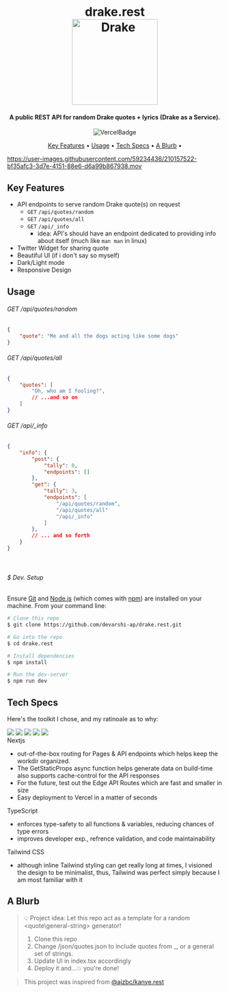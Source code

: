 
<h1 align="center">
  drake.rest
  <br>
  <img src="https://i.pinimg.com/originals/53/b6/88/53b6885e1f74752065df7e479c5403ee.gif" alt="Drake" width="200"></img>
  <br>
</h1>

<h4 align="center">A public REST API for random Drake quotes + lyrics (Drake as a Service).</h4>

<p align="center">
    <img src="https://vercelbadge.vercel.app/api/devarshi-ap/drake.rest"
            alt="VercelBadge">
</p>

<p align="center">
  <a href="#key-features">Key Features</a> •
  <a href="#usage">Usage</a> •
  <a href="#tech-specs">Tech Specs</a> •
  <a href="#a-blurb">A Blurb</a> •
</p>


https://user-images.githubusercontent.com/59234436/210157522-bf35afc3-3d7e-4151-88e6-d6a99b867938.mov


## Key Features

* API endpoints to serve random Drake quote(s) on request
    - `GET` `/api/quotes/random`
    - `GET` `/api/quotes/all`
    - `GET` `/api/_info`
        - idea: API's should have an endpoint dedicated to providing info about itself (much like `man man` in linux)
* Twitter Widget for sharing quote
* Beautiful UI (if i don't say so myself)
* Dark/Light mode
* Responsive Design

## Usage

###### GET /api/quotes/random
```json
{
    "quote": "Me and all the dogs acting like some dogs"
}
```

###### GET /api/quotes/all
```json
{
    "quotes": [
        "Oh, who am I fooling?",
        // ...and so on
    ]
}
```

###### GET /api/_info
```json
{
    "info": {
        "post": {
            "tally": 0,
            "endpoints": []
        },
        "get": {
            "tally": 3,
            "endpoints": [
                "/api/quotes/random",
                "/api/quotes/all"
                "/api/_info"
            ]
        },
        // ... and so forth
    }   
}
```
<br />

###### $ Dev. Setup
Ensure [Git](https://git-scm.com) and [Node.js](https://nodejs.org/en/download/) (which comes with [npm](http://npmjs.com)) are installed on your machine. From your command line:

```bash
# Clone this repo
$ git clone https://github.com/devarshi-ap/drake.rest.git

# Go into the repo
$ cd drake.rest

# Install dependencies
$ npm install

# Run the dev-server
$ npm run dev
```

## Tech Specs

Here's the toolkit I chose, and my ratinoale as to why:
<div style="display: inline">
    <img src="https://img.shields.io/badge/Next-black?style=for-the-badge&logo=next.js&logoColor=white">
    <img src="https://img.shields.io/badge/react-%2320232a.svg?style=for-the-badge&logo=react&logoColor=%2361DAFB">
    <img src="https://img.shields.io/badge/typescript-%23007ACC.svg?style=for-the-badge&logo=typescript&logoColor=white">
    <img src="https://img.shields.io/badge/node.js-6DA55F?style=for-the-badge&logo=node.js&logoColor=white">
    <img src="https://img.shields.io/badge/tailwindcss-%2338B2AC.svg?style=for-the-badge&logo=tailwind-css&logoColor=white">
</div>
<br />
<span>Nextjs</span>
<ul>
    <li>out-of-the-box routing for Pages & API endpoints which helps keep the workdir organized.</li>
    <li>The GetStaticProps async function helps generate data on build-time also supports cache-control for the API responses</li>
    <li>For the future, test out the Edge API Routes which are fast and smaller in size</li>
    <li>Easy deployment to Vercel in a matter of seconds</li>
</ul>
<span>TypeScript</span>
<ul>
    <li>enforces type-safety to all functions & variables, reducing chances of type errors</li>
    <li>improves developer exp., refrence validation, and code maintainability</li>
</ul>
<span>Tailwind CSS</span>
<ul>
    <li>although inline Tailwind styling can get really long at times, I visioned the design to be minimalist, thus, Tailwind was perfect simply because I am most familiar with it</li>
</ul>

## A Blurb

> 💡 Project idea:
> Let this repo act as a template for a random <quote\general-string> generator!
> 1. Clone this repo
> 2. Change /json/quotes.json to include quotes from _, or a general set of strings.
> 3. Update UI in index.tsx accordingly
> 4. Deploy it and...💥 you're done!


> This project was inspired from [@ajzbc/kanye.rest](https://github.com/ajzbc/kanye.rest)
